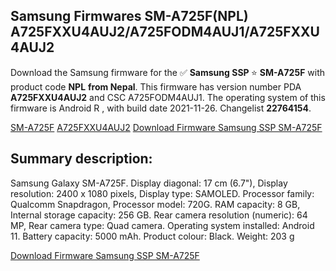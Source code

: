 <h2>Samsung Firmwares SM-A725F(NPL) A725FXXU4AUJ2/A725FODM4AUJ1/A725FXXU4AUJ2</h2>
Download the Samsung firmware for the ✅ <strong>Samsung SSP </strong> ⭐ <strong>SM-A725F</strong> with product code <strong>NPL</strong> <strong> from Nepal</strong>. This firmware has version number PDA <strong>A725FXXU4AUJ2</strong> and CSC A725FODM4AUJ1. The operating system of this firmware is Android R , with build date 2021-11-26. Changelist <strong>22764154</strong>.


[SM-A725F](https://samfirm.shop/samsung/model/SM-A725F)
[A725FXXU4AUJ2](https://samfirm.shop/samsung/pda/A725FXXU4AUJ2)
[Download Firmware Samsung SSP SM-A725F](https://samfirm.shop/samsung/firmware/477842)
<h2>Summary description:</h2>
<p>Samsung Galaxy SM-A725F. Display diagonal: 17 cm (6.7"), Display resolution: 2400 x 1080 pixels, Display type: SAMOLED. Processor family: Qualcomm Snapdragon, Processor model: 720G. RAM capacity: 8 GB, Internal storage capacity: 256 GB. Rear camera resolution (numeric): 64 MP, Rear camera type: Quad camera. Operating system installed: Android 11. Battery capacity: 5000 mAh. Product colour: Black. Weight: 203 g</p>


[Download Firmware Samsung SSP SM-A725F](https://samfirm.shop/samsung/firmware/477842)
